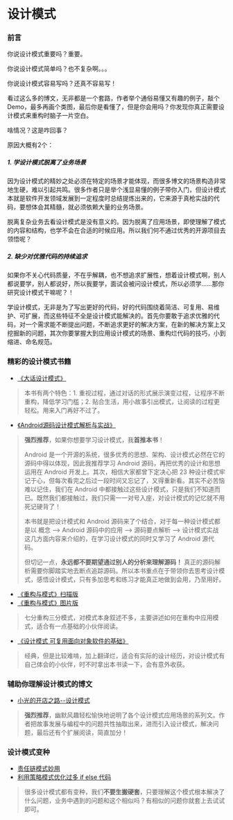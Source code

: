 # 设计模式

### 前言

你说设计模式重要吗？重要。  

你说设计模式简单吗？也不复杂啊。。。  

你说设计模式容易写吗？还真不容易写！  

看过这么多的博文，无非都是一个套路，作者举个通俗易懂又有趣的例子，敲个 Demo，最多再画个类图，最后你是看懂了，但是你会用吗？你发现你真正需要设计模式来重构时脑子一片空白。

啥情况？这是咋回事？

原因大概有2个：

##### 1. 学设计模式脱离了业务场景

因为设计模式的精妙之处必须在特定的场景才能体现，而很多博文的场景构造非常地生硬，难以引起共鸣。很多作者只是举个浅显易懂的例子带你入门，但设计模式本就是软件开发领域发展到一定程度时总结提炼出来的，它来源于真枪实战的代码，要想体会其精髓，就必须依赖大量的业务场景。

脱离复杂业务去看设计模式是没有意义的。因为脱离了应用场景，即使理解了模式的内容和结构，也学不会在合适的时候应用。所以我们何不通过优秀的开源项目去领悟呢？

##### 2. 缺少对优雅代码的持续追求

如果你不关心代码质量，不在乎解耦，也不想追求扩展性，想着设计模式啊，别人都说要学，别人都说好，所以我要学，面试会被问设计模式，所以必须学……那你研究设计模式干嘛呢？！

学设计模式，无非是为了写出更好的代码，好的代码围绕着简洁、可复用、易维护、可扩展，而这些特征不全是设计模式能解决的。首先你要敢于追求优雅的代码，对一个需求能不断提出问题，不断追求更好的解决方案，在新的解决方案上又挖掘新的问题，其次你要掌握大到应用设计模式的场景、重构烂代码的技巧，小到缩进、命名规范。

### 精彩的设计模式书籍

- [《大话设计模式》](https://github.com/feelschaotic/AndroidKnowledgeSystem/tree/master/2.%20架构能力/设计模式/大话设计模式.pdf)
> 本书有两个特色：1. 重视过程，通过对话的形式展示演变过程，让程序不断重构，降低学习门槛；2. 贴合生活，用小故事引出模式，让阅读的过程更轻松。用来入门再好不过了。

- [《Android源码设计模式解析与实战》](https://github.com/feelschaotic/AndroidKnowledgeSystem/tree/master/2.%20架构能力/设计模式/Android源码设计模式解析与实战.pdf)
> **强烈推荐**，如果你想要学习设计模式，我**首推本书**！
>
> Android 是一个开源的系统，很多优秀的思想、架构、设计模式必然在它的源码中得以体现，因此我推荐学习 Android 源码，再把优秀的设计和思想运用在 Android 开发上。其次，相信大家都曾下定决心把 23 种设计模式牢记于心，但每次看完之后过一段时间又忘记了，又得重新看。其实不必苦恼难以记住，我们在 Android 中都接触过这些设计模式，只是我们不知道而已。既然我们都接触过，我们只需一一对号入座，对设计模式的记忆就不用死记硬背了！
> 
> 本书就是把设计模式和 Android 源码来了个结合，对于每一种设计模式都是以 概念 —> Android 源码中的应用 —> 源码要点解析 —> 设计模式实战 这几方面内容来介绍的，在学习设计模式的同时又学习了 Android 源代码。
>
> 但切记一点，**永远都不要期望通过别人的分析来理解源码！** 真正的源码解析需要你脚踏实地去断点追踪源码。所以本书重点在于带领你去思考设计模式，感悟设计模式，只有多加思考和练习才能真正地做到会用，乃至用好。

- [《重构与模式》扫描版](https://github.com/feelschaotic/AndroidKnowledgeSystem/tree/master/2.%20架构能力/设计模式/重构与模式_扫描版.pdf)
- [《重构与模式》图片版](https://github.com/feelschaotic/AndroidKnowledgeSystem/tree/master/2.%20架构能力/设计模式/重构与模式_图片版.pdf)
> 七分重构三分模式，对模式本身叙述不多，主要讲述如何在重构中应用模式，适合有一点基础的小伙伴阅读。 

- [《设计模式 可复用面向对象软件的基础》]()
> 经典，但是比较难啃，加上翻译烂，适合有实际的设计经历，对设计模式有自己体会的小伙伴，时不时拿出本书读一下，会有意外收获。

### 辅助你理解设计模式的博文

- [小光的开店之路--设计模式](https://www.jianshu.com/nb/7614011)
> **强烈推荐**，幽默风趣轻松愉快地说明了各个设计模式应用场景的系列文。作者把故事发展与编程中的问题共性抽取出来，进而引入设计模式，解决问题，最后还有个扩展阅读，简直加分！

### 设计模式变种

- [责任链模式妙用](https://juejin.im/post/5be508ece51d45054a71e64d)
- [利用策略模式优化过多 if else 代码](https://juejin.im/post/5c5172d15188256a2334a15d)
> 很多设计模式都有变种，我们**不要生搬硬套**，只要理解这个模式根本解决了什么问题，业务中遇到的问题和这个相似吗？有相似的问题你就套上去试试即可。

